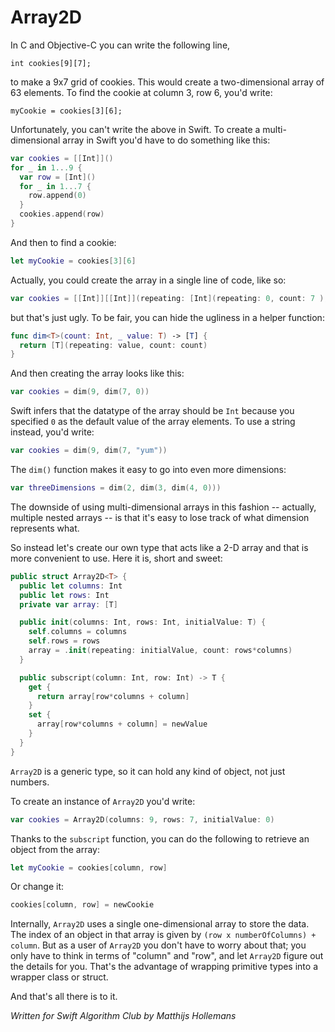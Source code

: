 # Array2D

In C and Objective-C you can write the following line,

	int cookies[9][7];
	
to make a 9x7 grid of cookies. This would create a two-dimensional array of 63 elements. To find the cookie at column 3, row 6, you'd write:

	myCookie = cookies[3][6];
	
Unfortunately, you can't write the above in Swift. To create a multi-dimensional array in Swift you'd have to do something like this:

```swift
var cookies = [[Int]]()
for _ in 1...9 {
  var row = [Int]()
  for _ in 1...7 {
    row.append(0)
  }
  cookies.append(row)
}
```

And then to find a cookie:

```swift
let myCookie = cookies[3][6]
```

Actually, you could create the array in a single line of code, like so:

```swift
var cookies = [[Int]][[Int]](repeating: [Int](repeating: 0, count: 7 ), count: 9)

```

but that's just ugly. To be fair, you can hide the ugliness in a helper function:

```swift
func dim<T>(count: Int, _ value: T) -> [T] {
  return [T](repeating: value, count: count)
}
```

And then creating the array looks like this:

```swift
var cookies = dim(9, dim(7, 0))
```

Swift infers that the datatype of the array should be `Int` because you specified `0` as the default value of the array elements. To use a string instead, you'd write:

```swift
var cookies = dim(9, dim(7, "yum"))
```

The `dim()` function makes it easy to go into even more dimensions:

```swift
var threeDimensions = dim(2, dim(3, dim(4, 0)))
```

The downside of using multi-dimensional arrays in this fashion -- actually, multiple nested arrays -- is that it's easy to lose track of what dimension represents what.

So instead let's create our own type that acts like a 2-D array and that is more convenient to use. Here it is, short and sweet:

```swift
public struct Array2D<T> {
  public let columns: Int
  public let rows: Int
  private var array: [T]

  public init(columns: Int, rows: Int, initialValue: T) {
    self.columns = columns
    self.rows = rows
    array = .init(repeating: initialValue, count: rows*columns)
  }

  public subscript(column: Int, row: Int) -> T {
    get {
      return array[row*columns + column]
    }
    set {
      array[row*columns + column] = newValue
    }
  }
}
```

`Array2D` is a generic type, so it can hold any kind of object, not just numbers.

To create an instance of `Array2D` you'd write:

```swift
var cookies = Array2D(columns: 9, rows: 7, initialValue: 0)
```

Thanks to the `subscript` function, you can do the following to retrieve an object from the array:

```swift
let myCookie = cookies[column, row]
```

Or change it:

```swift
cookies[column, row] = newCookie
```

Internally, `Array2D` uses a single one-dimensional array to store the data. The index of an object in that array is given by `(row x numberOfColumns) + column`. But as a user of `Array2D` you don't have to worry about that; you only have to think in terms of "column" and "row", and let `Array2D` figure out the details for you. That's the advantage of wrapping primitive types into a wrapper class or struct.

And that's all there is to it.

*Written for Swift Algorithm Club by Matthijs Hollemans*
